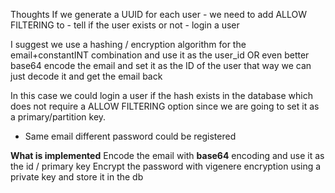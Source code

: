Thoughts
If we generate a UUID for each user
	- we need to add ALLOW FILTERING to
	- tell if the user exists or not 
	- login a user

I suggest we use a hashing / encryption algorithm for the email+constantINT combination and use it as the user_id
OR even better base64 encode the email and set it as the ID of the user that way we can just decode it and get the email back

In this case we could login a user if the hash exists in the database which does not require a ALLOW FILTERING option since we are going to set it as a primary/partition key.
- Same email different password could be registered

**What is implemented**
Encode the email with **base64** encoding and use it as the id / primary key
Encrypt the password with vigenere encryption using a private key and store it in the db
